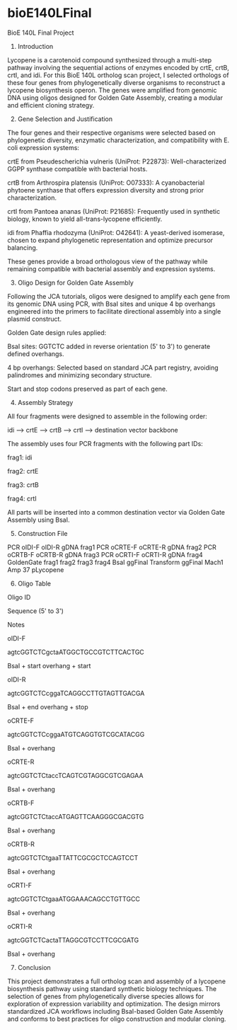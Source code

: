 # bioE140LFinal
BioE 140L Final Project
1. Introduction

Lycopene is a carotenoid compound synthesized through a multi-step pathway involving the sequential actions of enzymes encoded by crtE, crtB, crtI, and idi. For this BioE 140L ortholog scan project, I selected orthologs of these four genes from phylogenetically diverse organisms to reconstruct a lycopene biosynthesis operon. The genes were amplified from genomic DNA using oligos designed for Golden Gate Assembly, creating a modular and efficient cloning strategy.

2. Gene Selection and Justification

The four genes and their respective organisms were selected based on phylogenetic diversity, enzymatic characterization, and compatibility with E. coli expression systems:

crtE from Pseudescherichia vulneris (UniProt: P22873): Well-characterized GGPP synthase compatible with bacterial hosts.

crtB from Arthrospira platensis (UniProt: O07333): A cyanobacterial phytoene synthase that offers expression diversity and strong prior characterization.

crtI from Pantoea ananas (UniProt: P21685): Frequently used in synthetic biology, known to yield all-trans-lycopene efficiently.

idi from Phaffia rhodozyma (UniProt: O42641): A yeast-derived isomerase, chosen to expand phylogenetic representation and optimize precursor balancing.

These genes provide a broad orthologous view of the pathway while remaining compatible with bacterial assembly and expression systems.

3. Oligo Design for Golden Gate Assembly

Following the JCA tutorials, oligos were designed to amplify each gene from its genomic DNA using PCR, with BsaI sites and unique 4 bp overhangs engineered into the primers to facilitate directional assembly into a single plasmid construct.

Golden Gate design rules applied:

BsaI sites: GGTCTC added in reverse orientation (5' to 3') to generate defined overhangs.

4 bp overhangs: Selected based on standard JCA part registry, avoiding palindromes and minimizing secondary structure.

Start and stop codons preserved as part of each gene.

4. Assembly Strategy

All four fragments were designed to assemble in the following order:

idi  -->  crtE  -->  crtB  -->  crtI  --> destination vector backbone

The assembly uses four PCR fragments with the following part IDs:

frag1: idi

frag2: crtE

frag3: crtB

frag4: crtI

All parts will be inserted into a common destination vector via Golden Gate Assembly using BsaI.

5. Construction File

PCR oIDI-F oIDI-R gDNA frag1
PCR oCRTE-F oCRTE-R gDNA frag2
PCR oCRTB-F oCRTB-R gDNA frag3
PCR oCRTI-F oCRTI-R gDNA frag4
GoldenGate frag1 frag2 frag3 frag4 BsaI ggFinal
Transform ggFinal Mach1 Amp 37 pLycopene

6. Oligo Table

Oligo ID

Sequence (5' to 3')

Notes

oIDI-F

agtcGGTCTCgctaATGGCTGCCGTCTTCACTGC

BsaI + start overhang + start

oIDI-R

agtcGGTCTCcggaTCAGGCCTTGTAGTTGACGA

BsaI + end overhang + stop

oCRTE-F

agtcGGTCTCcggaATGTCAGGTGTCGCATACGG

BsaI + overhang

oCRTE-R

agtcGGTCTCtaccTCAGTCGTAGGCGTCGAGAA

BsaI + overhang

oCRTB-F

agtcGGTCTCtaccATGAGTTCAAGGGCGACGTG

BsaI + overhang

oCRTB-R

agtcGGTCTCtgaaTTATTCGCGCTCCAGTCCT

BsaI + overhang

oCRTI-F

agtcGGTCTCtgaaATGGAAACAGCCTGTTGCC

BsaI + overhang

oCRTI-R

agtcGGTCTCactaTTAGGCGTCCTTCGCGATG

BsaI + overhang

7. Conclusion

This project demonstrates a full ortholog scan and assembly of a lycopene biosynthesis pathway using standard synthetic biology techniques. The selection of genes from phylogenetically diverse species allows for exploration of expression variability and optimization. The design mirrors standardized JCA workflows including BsaI-based Golden Gate Assembly and conforms to best practices for oligo construction and modular cloning.

